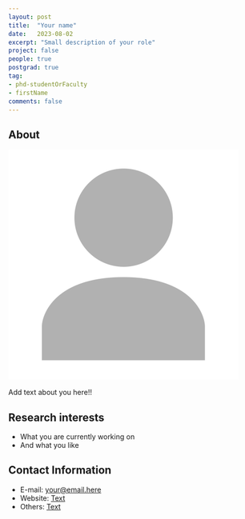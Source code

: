 ```yaml
---
layout: post
title:  "Your name"
date:   2023-08-02
excerpt: "Small description of your role"
project: false
people: true
postgrad: true
tag:
- phd-studentOrFaculty
- firstName
comments: false
---
```


## About

<img src="/assets/img/profilePlaceholder.png" class="img-profile" />

Add text about you here!!

## Research interests

- What you are currently working on
- And what you like

## Contact Information

- E-mail: [your@email.here](mailto:your@email.here)
- Website: [Text](https:\\your.link.here)
- Others: [Text](https:\\your.link.here)
